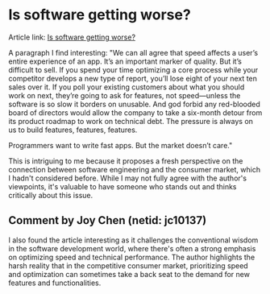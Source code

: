 # Is software getting worse?

Article link: [Is software getting worse?](https://stackoverflow.blog/2023/01/30/is-software-getting-worse/)

A paragraph I find interesting:
"We can all agree that speed affects a user’s entire experience of an app. It’s an important marker of quality. But it’s difficult to sell. If you spend your time optimizing a core process while your competitor develops a new type of report, you’ll lose eight of your next ten sales over it. If you poll your existing customers about what you should work on next, they’re going to ask for features, not speed—unless the software is so slow it borders on unusable. And god forbid any red-blooded board of directors would allow the company to take a six-month detour from its product roadmap to work on technical debt. The pressure is always on us to build features, features, features.

Programmers want to write fast apps. But the market doesn’t care."

This is intriguing to me because it proposes a fresh perspective on the connection between software engineering and the consumer market, which I hadn't considered before. While I may not fully agree with the author's viewpoints, it's valuable to have someone who stands out and thinks critically about this issue.


## Comment by Joy Chen (netid: jc10137)
I also found the article interesting as it challenges the conventional wisdom in the software development world, where there's often a strong emphasis on optimizing speed and technical performance. The author highlights the harsh reality that in the competitive consumer market, prioritizing speed and optimization can sometimes take a back seat to the demand for new features and functionalities.